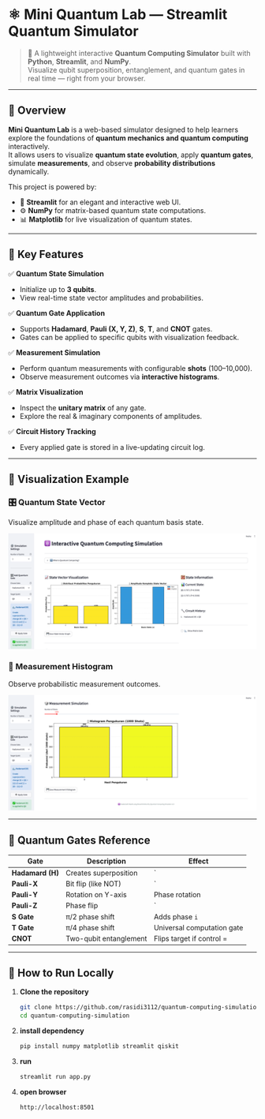 # ⚛️ Mini Quantum Lab — Streamlit Quantum Simulator

> 🧠 A lightweight interactive **Quantum Computing Simulator** built with **Python**, **Streamlit**, and **NumPy**.  
> Visualize qubit superposition, entanglement, and quantum gates in real time — right from your browser.

---

## 🚀 Overview

**Mini Quantum Lab** is a web-based simulator designed to help learners explore the foundations of **quantum mechanics and quantum computing** interactively.  
It allows users to visualize **quantum state evolution**, apply **quantum gates**, simulate **measurements**, and observe **probability distributions** dynamically.

This project is powered by:
- 🧮 **Streamlit** for an elegant and interactive web UI.
- ⚙️ **NumPy** for matrix-based quantum state computations.
- 📊 **Matplotlib** for live visualization of quantum states.

---

## 🧩 Key Features

✅ **Quantum State Simulation**
- Initialize up to **3 qubits**.
- View real-time state vector amplitudes and probabilities.

✅ **Quantum Gate Application**
- Supports **Hadamard**, **Pauli (X, Y, Z)**, **S**, **T**, and **CNOT** gates.
- Gates can be applied to specific qubits with visualization feedback.

✅ **Measurement Simulation**
- Perform quantum measurements with configurable **shots** (100–10,000).
- Observe measurement outcomes via **interactive histograms**.

✅ **Matrix Visualization**
- Inspect the **unitary matrix** of any gate.
- Explore the real & imaginary components of amplitudes.

✅ **Circuit History Tracking**
- Every applied gate is stored in a live-updating circuit log.

---

## 🧠 Visualization Example

### 🎛️ Quantum State Vector
Visualize amplitude and phase of each quantum basis state.

![State Vector Example](assets/quantum_state_vector.png)

### 🎲 Measurement Histogram
Observe probabilistic measurement outcomes.

![Measurement Histogram Example](assets/quantum_measurement.png)

---

## 🧮 Quantum Gates Reference

| Gate | Description | Effect |
|------|--------------|---------|
| **Hadamard (H)** | Creates superposition | `|0⟩ → (|0⟩ + |1⟩)/√2` |
| **Pauli-X** | Bit flip (like NOT) | `|0⟩ ↔ |1⟩` |
| **Pauli-Y** | Rotation on Y-axis | Phase rotation |
| **Pauli-Z** | Phase flip | `|1⟩ → -|1⟩` |
| **S Gate** | π/2 phase shift | Adds phase `i` |
| **T Gate** | π/4 phase shift | Universal computation gate |
| **CNOT** | Two-qubit entanglement | Flips target if control = |1⟩ |

---

## 🧭 How to Run Locally

1. **Clone the repository**
   ```bash
   git clone https://github.com/rasidi3112/quantum-computing-simulation.git
   cd quantum-computing-simulation


2. **install dependency**
    ```bash
   pip install numpy matplotlib streamlit qiskit


3. **run**
    ```bash
   streamlit run app.py


4. **open browser**
    ```bash
   http://localhost:8501
